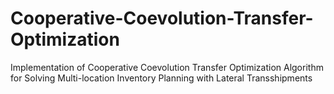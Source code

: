 # Cooperative-Coevolution-Transfer-Optimization
Implementation of Cooperative Coevolution Transfer Optimization Algorithm for Solving Multi-location Inventory Planning with Lateral Transshipments

